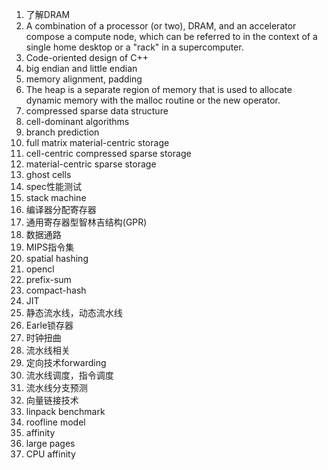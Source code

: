 1. 了解DRAM
2. A combination of a processor (or two), DRAM, and an accelerator compose a compute node, which can be referred to in the context of a single home desktop or a "rack" in a supercomputer.
3. Code-oriented design of C++
4. big endian and little endian
5. memory alignment, padding
6. The heap is a separate region of memory that is used to allocate dynamic memory with the malloc routine or the new operator.
7. compressed sparse data structure
8. cell-dominant algorithms
9. branch prediction
10. full matrix material-centric storage
11. cell-centric compressed sparse storage
12. material-centric sparse storage
13. ghost cells
14. spec性能测试
15. stack machine
16. 编译器分配寄存器
17. 通用寄存器型智林吉结构(GPR)
18. 数据通路
19. MIPS指令集
20. spatial hashing
21. opencl
22. prefix-sum
23. compact-hash
24. JIT
25. 静态流水线，动态流水线
26. Earle锁存器
27. 时钟扭曲
28. 流水线相关
29. 定向技术forwarding
30. 流水线调度，指令调度
31. 流水线分支预测
32. 向量链接技术
33. linpack benchmark
34. roofline model
35. affinity
36. large pages
37. CPU affinity


